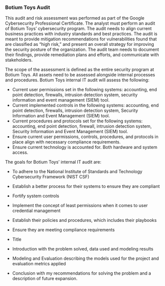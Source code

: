 ### Botium Toys Audit

This audit and risk assessment was performed as part of the Google Cybersecurity Professional Certificate. The analyst must perform an audit of Botium Toys’ cybersecurity program. The audit needs to align current business practices with industry standards and best practices. The audit is meant to provide mitigation recommendations for vulnerabilities found that are classified as “high risk,” and present an overall strategy for improving the security posture of the organization. The audit team needs to document their findings, provide remediation plans and efforts, and communicate with stakeholders.

The scope of the assessment is defined as the entire security program at Botium Toys. All assets need to be assessed alongside internal processes and procedures. Botium Toys internal IT audit will assess the following:
* Current user permissions set in the following systems: accounting, end point detection, firewalls, intrusion detection system, security information and event management (SIEM) tool.
*	Current implemented controls in the following systems: accounting, end point detection, firewalls, intrusion detection system, Security Information and Event Management (SIEM) tool.
*	Current procedures and protocols set for the following systems: accounting, end point detection, firewall, intrusion detection system, Security Information and Event Management (SIEM) tool.
*	Ensure current user permissions, controls, procedures, and protocols in place align with necessary compliance requirements.
*	Ensure current technology is accounted for. Both hardware and system access.

The goals for Botium Toys’ internal IT audit are:
* To adhere to the National Institute of Standards and Technology Cybersecurity Framework (NIST CSF) 
* Establish a better process for their systems to ensure they are compliant 
*	Fortify system controls
*	Implement the concept of least permissions when it comes to user credential management 
*	Establish their policies and procedures, which includes their playbooks 
*	Ensure they are meeting compliance requirements 


* Title
* Introduction with the problem solved, data used and modeling results
* Modeling and Evaluation describing the models used for the project and evaluation metrics applied
* Conclusion with my recommendations for solving the problem and a description of future expansion.